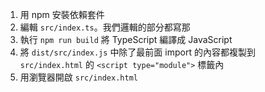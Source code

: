 1. 用 npm 安裝依賴套件
2. 編輯 `src/index.ts`。我們邏輯的部分都寫那
3. 執行 `npm run build` 將 TypeScript 編譯成 JavaScript
4. 將 `dist/src/index.js` 中除了最前面 import 的內容都複製到 `src/index.html` 的 `<script type="module">` 標籤內
5. 用瀏覽器開啟 `src/index.html`